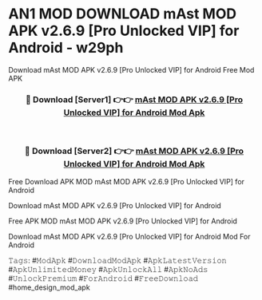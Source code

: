 # AN1 MOD DOWNLOAD mAst MOD APK v2.6.9 [Pro Unlocked VIP] for Android - w29ph
Download mAst MOD APK v2.6.9 [Pro Unlocked VIP] for Android Free Mod APK

<div align="center">
<h3>🔴 Download [Server1] 👉👉 <a href="https://apk-comot.site?title=mAst_MOD_APK_v2.6.9_[Pro_Unlocked_VIP]_for_Android">mAst MOD APK v2.6.9 [Pro Unlocked VIP] for Android Mod Apk</a></h3><br>

<h3>🔴 Download [Server2] 👉👉 <a href="https://apk-comot.site?title=mAst_MOD_APK_v2.6.9_[Pro_Unlocked_VIP]_for_Android">mAst MOD APK v2.6.9 [Pro Unlocked VIP] for Android Mod Apk</a></h3>
</div>


Free Download APK MOD mAst MOD APK v2.6.9 [Pro Unlocked VIP] for Android

Download mAst MOD APK v2.6.9 [Pro Unlocked VIP] for Android 

Free APK MOD mAst MOD APK v2.6.9 [Pro Unlocked VIP] for Android 

Download mAst MOD APK v2.6.9 [Pro Unlocked VIP] for Android Mod For Android

𝚃𝚊𝚐𝚜: #𝙼𝚘𝚍𝙰𝚙𝚔 #𝙳𝚘𝚠𝚗𝚕𝚘𝚊𝚍𝙼𝚘𝚍𝙰𝚙𝚔 #𝙰𝚙𝚔𝙻𝚊𝚝𝚎𝚜𝚝𝚅𝚎𝚛𝚜𝚒𝚘𝚗 #𝙰𝚙𝚔𝚄𝚗𝚕𝚒𝚖𝚒𝚝𝚎𝚍𝙼𝚘𝚗𝚎𝚢 #𝙰𝚙𝚔𝚄𝚗𝚕𝚘𝚌𝚔𝙰𝚕𝚕 #𝙰𝚙𝚔𝙽𝚘𝙰𝚍𝚜 #𝚄𝚗𝚕𝚘𝚌𝚔𝙿𝚛𝚎𝚖𝚒𝚞𝚖 #𝙵𝚘𝚛𝙰𝚗𝚍𝚛𝚘𝚒𝚍 #𝙵𝚛𝚎𝚎𝙳𝚘𝚠𝚗𝚕𝚘𝚊𝚍 #home_design_mod_apk